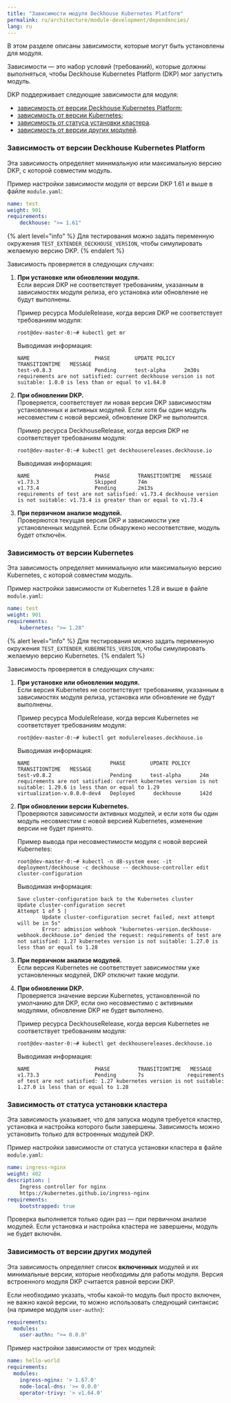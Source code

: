 ```yaml
---
title: "Зависимости модуля Deckhouse Kubernetes Platform"
permalink: ru/architecture/module-development/dependencies/
lang: ru
---
```


В этом разделе описаны зависимости, которые могут быть установлены для модуля.

Зависимости — это набор условий (требований), которые должны выполняться, чтобы Deckhouse Kubernetes Platform (DKP) мог запустить модуль.

DKP поддерживает следующие зависимости для модуля:

- [зависимость от версии Deckhouse Kubernetes Platform](#зависимость-от-версии-deckhouse-kubernetes-platform);
- [зависимость от версии Kubernetes](#зависимость-от-версии-kubernetes);
- [зависимость от статуса установки кластера](#зависимость-от-статуса-установки-кластера).
- [зависимость от версии других модулей](##зависимость-от-версии-других-модулей).

### Зависимость от версии Deckhouse Kubernetes Platform

Эта зависимость определяет минимальную или максимальную версию DKP, с которой совместим модуль.

Пример настройки зависимости модуля от версии DKP 1.61 и выше в файле `module.yaml`:

```yaml
name: test
weight: 901
requirements:
    deckhouse: ">= 1.61"
```

{% alert level="info" %}
Для тестирования можно задать переменную окружения `TEST_EXTENDER_DECKHOUSE_VERSION`, чтобы симулировать желаемую версию DKP.
{% endalert %}

Зависимость проверяется в следующих случаях:

1. **При установке или обновлении модуля.**  
   Если версия DKP не соответствует требованиям, указанным в зависимостях модуля релиза, его установка или обновление не будут выполнены.

   Пример ресурса ModuleRelease, когда версия DKP не соответствует требованиям модуля:

   ```console
   root@dev-master-0:~# kubectl get mr
   ```

   Выводимая информация:

   ```text
   NAME                     PHASE        UPDATE POLICY   TRANSITIONTIME   MESSAGE
   test-v0.8.3              Pending      test-alpha      2m30s            requirements are not satisfied: current deckhouse version is not suitable: 1.0.0 is less than or equal to v1.64.0 
   ```

1. **При обновлении DKP.**  
   Проверяется, соответствует ли новая версия DKP зависимостям установленных и активных модулей. Если хотя бы один модуль несовместим с новой версией, обновление DKP не выполнится.

   Пример ресурса DeckhouseRelease, когда версия DKP не соответствует требованиям модуля:

   ```console
   root@dev-master-0:~# kubectl get deckhousereleases.deckhouse.io
   ```

   Выводимая информация:

   ```text
   NAME                     PHASE         TRANSITIONTIME   MESSAGE
   v1.73.3                  Skipped       74m
   v1.73.4                  Pending       2m13s            requirements of test are not satisfied: v1.73.4 deckhouse version is not suitable: v1.73.4 is greater than or equal to v1.73.4
   ```

1. **При первичном анализе модулей.**  
   Проверяются текущая версия DKP и зависимости уже установленных модулей. Если обнаружено несоответствие, модуль будет отключён.

### Зависимость от версии Kubernetes

Эта зависимость определяет минимальную или максимальную версию Kubernetes, с которой совместим модуль.

Пример настройки зависимости от Kubernetes 1.28 и выше в файле `module.yaml`:

```yaml
name: test
weight: 901
requirements:
    kubernetes: ">= 1.28"
```

{% alert level="info" %}
Для тестирования можно задать переменную окружения `TEST_EXTENDER_KUBERNETES_VERSION`, чтобы симулировать желаемую версию Kubernetes.
{% endalert %}

Зависимость проверяется в следующих случаях:

1. **При установке или обновлении модуля.**  
   Если версия Kubernetes не соответствует требованиям, указанным в зависимостях модуля релиза, установка или обновление не будут выполнены.

   Пример ресурса ModuleRelease, когда версия Kubernetes не соответствует требованиям модуля:

   ```console
   root@dev-master-0:~# kubectl get modulereleases.deckhouse.io
   ```

   Выводимая информация:

   ```text
   NAME                          PHASE        UPDATE POLICY   TRANSITIONTIME   MESSAGE
   test-v0.8.2                   Pending      test-alpha      24m              requirements are not satisfied: current kubernetes version is not suitable: 1.29.6 is less than or equal to 1.29
   virtualization-v.0.0.0-dev4   Deployed      deckhouse      142d
   ```

1. **При обновлении версии Kubernetes.**  
   Проверяются зависимости активных модулей, и если хотя бы один модуль несовместим с новой версией Kubernetes, изменение версии не будет принято.

   Пример вывода при несовместимости модуля с новой версией Kubernetes:

   ```console
   root@dev-master-0:~# kubectl -n d8-system exec -it deployment/deckhouse -c deckhouse -- deckhouse-controller edit cluster-configuration
   ```

   Выводимая информация:

   ```text
   Save cluster-configuration back to the Kubernetes cluster
   Update cluster-configuration secret
   Attempt 1 of 5 |
           Update cluster-configuration secret failed, next attempt will be in 5s"
           Error: admission webhook "kubernetes-version.deckhouse-webhook.deckhouse.io" denied the request: requirements of test are not satisfied: 1.27 kubernetes version is not suitable: 1.27.0 is less than or equal to 1.28
   ```

1. **При первичном анализе модулей.**  
   Если версия Kubernetes не соответствует зависимостям уже установленных модулей, DKP отключит такие модули.

1. **При обновлении DKP.**  
   Проверяется значение версии Kubernetes, установленной по умолчанию для DKP, если оно несовместимо с активными модулями, обновление DKP не будет выполнено.

   Пример ресурса DeckhouseRelease, когда версия Kubernetes не соответствует требованиям модуля:

   ```console
   root@dev-master-0:~# kubectl get deckhousereleases.deckhouse.io
   ```

   Выводимая информация:

   ```text
   NAME                     PHASE         TRANSITIONTIME   MESSAGE
   v1.73.3                  Pending       7s              requirements of test are not satisfied: 1.27 kubernetes version is not suitable: 1.27.0 is less than or equal to 1.28            
   ```

### Зависимость от статуса установки кластера

Эта зависимость указывает, что для запуска модуля требуется кластер, установка и настройка которого были завершены. Зависимость можно установить только для встроенных модулей DKP.

Пример настройки зависимости от статуса установки кластера в файле `module.yaml`:

```yaml
name: ingress-nginx
weight: 402
description: |
    Ingress controller for nginx
    https://kubernetes.github.io/ingress-nginx
requirements:
    bootstrapped: true
```

Проверка выполняется только один раз — при первичном анализе модулей. Если установка и настройка кластера не завершены, модуль не будет включён.

### Зависимость от версии других модулей

Эта зависимость определяет список **включенных** модулей и их минимальные версии, которые необходимы для работы модуля. Версия встроенного модуля DKP считается равной версии DKP.

Если необходимо указать, чтобы какой-то модуль был просто включен, не важно какой версии, то можно использовать следующий синтаксис (на примере модуля `user-authn`):

```yaml
requirements:
  modules:
    user-authn: ">= 0.0.0"
```

Пример настройки зависимости от трех модулей:

```yaml
name: hello-world
requirements:
  modules:
    ingress-nginx: '> 1.67.0'
    node-local-dns: '>= 0.0.0'
    operator-trivy: '> v1.64.0'
```
